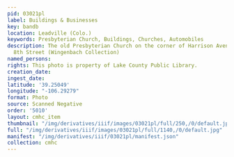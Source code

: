 ```yaml
---
pid: 03021pl
label: Buildings & Businesses
key: bandb
location: Leadville (Colo.)
keywords: Presbyterian Church, Buildings, Churches, Automobiles
description: The old Presbyterian Church on the corner of Harrison Avenue and West
  8th Street (Wingenbach Collection)
named_persons: 
rights: This photo is property of Lake County Public Library.
creation_date: 
ingest_date: 
latitude: '39.25049'
longitude: "-106.29279"
format: Photo
source: Scanned Negative
order: '5010'
layout: cmhc_item
thumbnail: "/img/derivatives/iiif/images/03021pl/full/250,/0/default.jpg"
full: "/img/derivatives/iiif/images/03021pl/full/1140,/0/default.jpg"
manifest: "/img/derivatives/iiif/03021pl/manifest.json"
collection: cmhc
---
```

